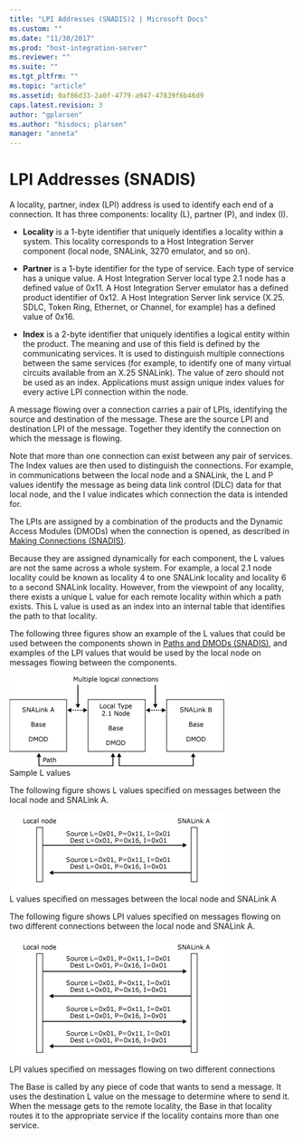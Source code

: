 ```yaml
---
title: "LPI Addresses (SNADIS)2 | Microsoft Docs"
ms.custom: ""
ms.date: "11/30/2017"
ms.prod: "host-integration-server"
ms.reviewer: ""
ms.suite: ""
ms.tgt_pltfrm: ""
ms.topic: "article"
ms.assetid: 0af86d33-2a0f-4779-a947-47839f6b46d9
caps.latest.revision: 3
author: "gplarsen"
ms.author: "hisdocs; plarsen"
manager: "anneta"
---
```

# LPI Addresses (SNADIS)
A locality, partner, index (LPI) address is used to identify each end of a connection. It has three components: locality (L), partner (P), and index (I).  
  
-   **Locality** is a 1-byte identifier that uniquely identifies a locality within a system. This locality corresponds to a Host Integration Server component (local node, SNALink, 3270 emulator, and so on).  
  
-   **Partner** is a 1-byte identifier for the type of service. Each type of service has a unique value. A Host Integration Server local type 2.1 node has a defined value of 0x11. A Host Integration Server emulator has a defined product identifier of 0x12. A Host Integration Server link service (X.25. SDLC, Token Ring, Ethernet, or Channel, for example) has a defined value of 0x16.  
  
-   **Index** is a 2-byte identifier that uniquely identifies a logical entity within the product. The meaning and use of this field is defined by the communicating services. It is used to distinguish multiple connections between the same services (for example, to identify one of many virtual circuits available from an X.25 SNALink). The value of zero should not be used as an index. Applications must assign unique index values for every active LPI connection within the node.  
  
 A message flowing over a connection carries a pair of LPIs, identifying the source and destination of the message. These are the source LPI and destination LPI of the message. Together they identify the connection on which the message is flowing.  
  
 Note that more than one connection can exist between any pair of services. The Index values are then used to distinguish the connections. For example, in communications between the local node and a SNALink, the L and P values identify the message as being data link control (DLC) data for that local node, and the I value indicates which connection the data is intended for.  
  
 The LPIs are assigned by a combination of the products and the Dynamic Access Modules (DMODs) when the connection is opened, as described in [Making Connections (SNADIS)](../core/making-connections-snadis-2.md).  
  
 Because they are assigned dynamically for each component, the L values are not the same across a whole system. For example, a local 2.1 node locality could be known as locality 4 to one SNALink locality and locality 6 to a second SNALink locality. However, from the viewpoint of any locality, there exists a unique L value for each remote locality within which a path exists. This L value is used as an index into an internal table that identifies the path to that locality.  
  
 The following three figures show an example of the L values that could be used between the components shown in [Paths and DMODs (SNADIS)](../core/paths-and-dmods-snadis-1.md), and examples of the LPI values that would be used by the local node on messages flowing between the components.  
  
 ![](../core/media/his-32701d.gif "his_32701d")  
Sample L values  
  
 The following figure shows L values specified on messages between the local node and SNALink A.  
  
 ![](../core/media/dev1g.gif "dev1g")  
L values specified on messages between the local node and SNALink A  
  
 The following figure shows LPI values specified on messages flowing on two different connections between the local node and SNALink A.  
  
 ![](../core/media/dev1h.gif "dev1h")  
LPI values specified on messages flowing on two different connections  
  
 The Base is called by any piece of code that wants to send a message. It uses the destination L value on the message to determine where to send it. When the message gets to the remote locality, the Base in that locality routes it to the appropriate service if the locality contains more than one service.